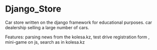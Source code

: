 # Django_Store
Car store written on the django framework for educational purposes.
car dealership selling a large number of cars.

Features:
  parsing news from the kolesa.kz,
  test drive registration form ,
  mini-game on js,
  search as in kolesa.kz
